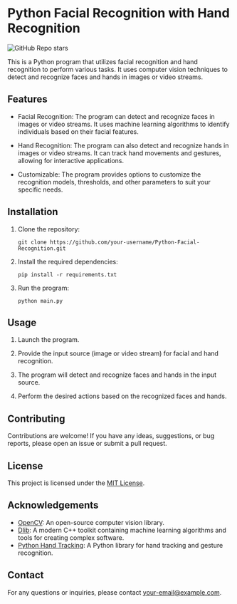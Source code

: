 # Python Facial Recognition with Hand Recognition

![GitHub Repo stars](https://img.shields.io/github/stars/saolghra/Python-Facial-Recognition?style=for-the-badge)

This is a Python program that utilizes facial recognition and hand recognition to perform various tasks. It uses computer vision techniques to detect and recognize faces and hands in images or video streams.

## Features

- Facial Recognition: The program can detect and recognize faces in images or video streams. It uses machine learning algorithms to identify individuals based on their facial features.

- Hand Recognition: The program can also detect and recognize hands in images or video streams. It can track hand movements and gestures, allowing for interactive applications.

- Customizable: The program provides options to customize the recognition models, thresholds, and other parameters to suit your specific needs.

## Installation

1. Clone the repository:

   ```shell
   git clone https://github.com/your-username/Python-Facial-Recognition.git
   ```

2. Install the required dependencies:

   ```shell
   pip install -r requirements.txt
   ```

3. Run the program:

   ```shell
   python main.py
   ```

## Usage

1. Launch the program.

2. Provide the input source (image or video stream) for facial and hand recognition.

3. The program will detect and recognize faces and hands in the input source.

4. Perform the desired actions based on the recognized faces and hands.

## Contributing

Contributions are welcome! If you have any ideas, suggestions, or bug reports, please open an issue or submit a pull request.

## License

This project is licensed under the [MIT License](LICENSE).

## Acknowledgements

- [OpenCV](https://opencv.org/): An open-source computer vision library.
- [Dlib](http://dlib.net/): A modern C++ toolkit containing machine learning algorithms and tools for creating complex software.
- [Python Hand Tracking](https://github.com/victordibia/handtracking): A Python library for hand tracking and gesture recognition.

## Contact

For any questions or inquiries, please contact [your-email@example.com](mailto:your-email@example.com).
